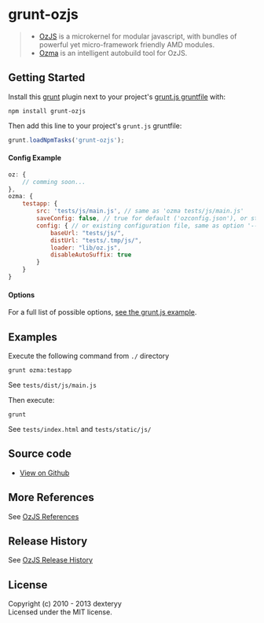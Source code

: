 <!---
layout: intro
title: grunt-ozjs
-->

# grunt-ozjs

> * [OzJS](https://github.com/dexteryy/OzJS) is a microkernel for modular javascript, with bundles of powerful yet micro-framework friendly AMD modules. 
> * [Ozma](https://github.com/dexteryy/ozma.js) is an intelligent autobuild tool for OzJS.

## Getting Started

Install this [grunt] plugin next to your project's [grunt.js gruntfile][getting_started] with: 

```
npm install grunt-ozjs
```

Then add this line to your project's `grunt.js` gruntfile:

```javascript
grunt.loadNpmTasks('grunt-ozjs');
```

[grunt]: http://gruntjs.com/
[getting_started]: https://github.com/gruntjs/grunt/blob/master/docs/getting_started.md

#### Config Example

``` javascript
oz: {
    // comming soon...
},
ozma: {
    testapp: {
        src: 'tests/js/main.js', // same as 'ozma tests/js/main.js'
        saveConfig: false, // true for default ('ozconfig.json'), or string for specified path and file name
        config: { // or existing configuration file, same as option '--config'
            baseUrl: "tests/js/",
            distUrl: "tests/.tmp/js/",
            loader: "lib/oz.js",
            disableAutoSuffix: true
        }
    }
}
```

#### Options

For a full list of possible options, [see the grunt.js example](https://github.com/dexteryy/grunt-ozjs/blob/master/grunt.js).

## Examples

Execute the following command from `./` directory 

```
grunt ozma:testapp
```

See `tests/dist/js/main.js`

Then execute:

```
grunt
```

See `tests/index.html` and `tests/static/js/`

## Source code

* [View on Github](https://github.com/dexteryy/grunt-ozjs)

## More References

See [OzJS References](http://ozjs.org/#ref)

## Release History

See [OzJS Release History](http://ozjs.org/#release)

## License

Copyright (c) 2010 - 2013 dexteryy  
Licensed under the MIT license.

